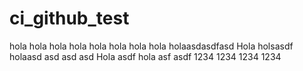 # ci_github_test
hola
hola
hola
hola
hola
hola
hola
hola
holaasdasdfasd
Hola
holsasdf
holaasd
asd
asd
asd
Hola
asdf
hola
asf
asdf
1234
1234
1234
1234
